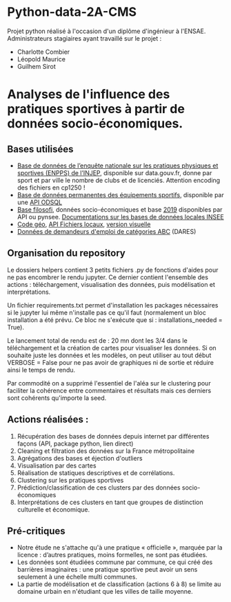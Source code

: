 # Python-data-2A-CMS

Projet python réalisé à l'occasion d'un diplôme d'ingénieur à l'ENSAE.
Administrateurs stagiaires ayant travaillé sur le projet :
- Charlotte Combier
- Léopold Maurice
- Guilhem Sirot
# Analyses de l'influence des pratiques sportives à partir de données socio-économiques.
## Bases utilisées
- [Base de données de l’enquête nationale sur les pratiques physiques et sportives (ENPPS) de l’INJEP](https://www.data.gouv.fr/fr/datasets/donnees-geocodees-issues-du-recensement-des-licences-et-clubs-aupres-des-federations-sportives-agreees-par-le-ministere-charge-des-sports/), disponible sur data.gouv.fr, donne par sport et par ville le nombre de clubs et de licenciés. Attention encoding des fichiers en cp1250 !
- [Base de données permanentes des équipements sportifs](https://equipements.sports.gouv.fr/api/v2/console), disponible par une [API ODSQL](https://help.opendatasoft.com/apis/ods-explore-v2/#section/Opendatasoft-Query-Language-(ODSQL)/Language-elements)
- [Base filosofi](https://www.insee.fr/fr/metadonnees/source/serie/s1172), données socio-économiques et base [2019](https://www.insee.fr/fr/statistiques/6036907) disponibles par API ou pynsee. [Documentations sur les bases de données locales INSEE](https://api.insee.fr/catalogue/site/themes/wso2/subthemes/insee/pages/item-info.jag?name=DonneesLocales&version=V0.1&provider=insee#!/default/getDonnees)
- [Code géo](https://www.insee.fr/fr/information/3720946), [API Fichiers locaux](https://api.insee.fr/catalogue/site/themes/wso2/subthemes/insee/pages/item-info.jag?name=DonneesLocales&version=V0.1&provider=insee#!/default/getDonnees), [version visuelle](https://www.insee.fr/fr/statistiques/6037462?geo=DEP-75)
- [Données de demandeurs d'emploi de catégories ABC](https://www.insee.fr/fr/statistiques/6473526) (DARES)

## Organisation du repository

Le dossiers helpers contient 3 petits fichiers .py de fonctions d'aides pour ne pas encombrer le rendu jupyter. Ce dernier contient l'ensemble des actions : téléchargement, visualisation des données, puis modélisation et interprétations.

Un fichier requirements.txt permet d'installation les packages nécessaires si le jupyter lui même n'installe pas ce qu'il faut (normalement un bloc installation a été prévu. Ce bloc ne s'exécute que si : installations_needed = True).

Le lancement total de rendu est de : 20 mn dont les 3/4 dans le téléchargement et la création de cartes pour visualiser les données. Si on souhaite juste les données et les modèles, on peut utiliser au tout début VERBOSE = False pour ne pas avoir de graphiques ni de sortie et réduire ainsi le temps de rendu.

Par commodité on a supprimé l'essentiel de l'aléa sur le clustering pour faciliter la cohérence entre commentaires et résultats mais ces derniers sont cohérents qu'importe la seed.


## Actions réalisées :
1. Récupération des bases de données depuis internet par différentes façons (API, package python, lien direct)
2. Cleaning et filtration des données sur la France métropolitaine
3. Agrégations des bases et éjection d'outliers
4. Visualisation par des cartes
5. Réalisation de statiques descriptives et de corrélations.
6. Clustering sur les pratiques sportives
7. Prédiction/classification de ces clusters par des données socio-économiques
8. Interprétations de ces clusters en tant que groupes de distinction culturelle et économique.
    
## Pré-critiques
- Notre étude ne s'attache qu'à une pratique « officielle », marquée par la licence : d’autres pratiques, moins formelles, ne sont pas étudiées.  
- Les données sont étudiées commune par commune, ce qui créé des barrières imaginaires : une pratique sportive peut avoir un sens seulement à une échelle multi communes.
- La partie de modélisation et de classification (actions 6 à 8) se limite au domaine urbain en n'étudiant que les villes de taille moyenne.
